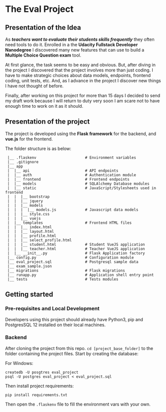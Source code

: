 # The Eval Project

## Presentation of the Idea

As ***teachers want to evaluate their students skills frequently*** they often 
need tools to do it. Enrolled in a the **Udacity Fullstack Developer Nanodegree** 
I discovered many new features that can use to build a **Multiple Choice Question 
exam** tool.

At first glance, the task seems to be easy and obvious. But, after diving in 
the project I discovered that the project involves more than just coding. 
I have to make strategic choices about data models, endpoints, frontend 
coding, unit tests, etc. And, as I advance in the project I discover new 
things I have not thought of before.

Finally, after working on this project for more than 15 days I decided to 
send my draft work because I will return to duty very soon I am scare not to 
have enough time to work on it as it should.

## Presentation of the project

The project is developed using the **Flask framework** for the backend, and 
**vue.js** for the frontend. 

The folder structure is as below:

```
 |__ .flaskenv                      # Environment variables
 |__ .gitignore
 |__ app
 |  |__ api                         # API endpoints
 |  |__ auth                        # Authentication module
 |  |__ frontend                    # Frontend endpoints
 |  |__ models                      # SQLAlchemy Database modules
 |  |__ static                      # JavaScript/Stylesheets used in frontend
 |  |  |__ bootstrap
 |  |  |__ jquery
 |  |  |__ models
 |  |  |  |__ models.js             # Javascript data models
 |  |  |__ style.css
 |  |  |__ vuejs
 |  |__ templates                   # Frontend HTML files
 |  |  |__ index.html
 |  |  |__ layout.html
 |  |  |__ profile.html
 |  |  |__ select_profile.html
 |  |  |__ student.html             # Student VueJS application
 |  |  |__ teacher.html             # Teacher VueJS application
 |  |__ __init__.py                 # Flask Application factory
 |__ config.py                      # Configuration module
 |__ eval_project.sql               # Postgresql sample data
 |__ exam_sample.json
 |__ migrations                     # Flask migrations
 |__ runapp.py                      # Application shell entry point
 |__ tests                          # Tests modules
```
 
## Getting started

### Pre-requisites and Local Development 

Developers using this project should already have Python3, pip and PostgresSQL 
12 installed on their local machines.

### Backend

After cloning the project from this repo. `cd [project_base_folder]` to the 
folder containing the project files. Start by creating the database:

For Windows:
```commandline
createdb -U posgtres eval_project
psql -U postgres eval_project < eval_project.sql
```

Then install project requirements:

```commandline
pip install requirements.txt
```

Then open the `.flaskenv` file to fill the environment vars with your own.


